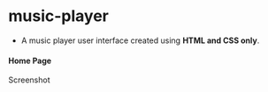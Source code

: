 
# music-player
- A music player user interface created using **HTML and CSS only**.

#### Home Page

Screenshot



